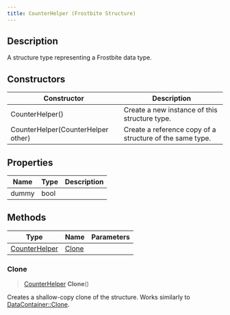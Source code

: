 ```yaml
---
title: CounterHelper (Frostbite Structure)
---
```

## Description

A structure type representing a Frostbite data type.

## Constructors

| Constructor                        | Description                                              |
| ---------------------------------- | -------------------------------------------------------- |
| CounterHelper()                    | Create a new instance of this structure type.            |
| CounterHelper(CounterHelper other) | Create a reference copy of a structure of the same type. |

## Properties

| Name  | Type | Description |
| ----- | ---- | ----------- |
| dummy | bool |             |

## Methods

| Type                           | Name            | Parameters |
| ------------------------------ | --------------- | ---------- |
| [CounterHelper](CounterHelper) | [Clone](#clone) |            |

### Clone

> [CounterHelper](CounterHelper) **Clone**()

Creates a shallow-copy clone of the structure. Works similarly to [DataContainer::Clone](/vext/ref/cls/shr/datacontainer#clone).
